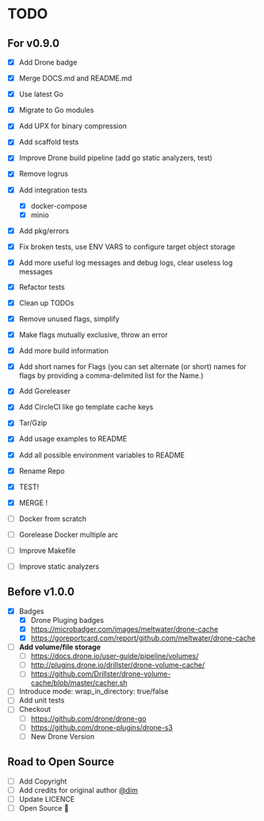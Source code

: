 # TODO

## For v0.9.0

- [x] Add Drone badge
- [x] Merge DOCS.md and README.md
- [x] Use latest Go
- [x] Migrate to Go modules
- [x] Add UPX for binary compression
- [x] Add scaffold tests
- [x] Improve Drone build pipeline (add go static analyzers, test)
- [x] Remove logrus
- [x] Add integration tests
  - [x] docker-compose
  - [x] minio
- [x] Add pkg/errors
- [x] Fix broken tests, use ENV VARS to configure target object storage
- [x] Add more useful log messages and debug logs, clear useless log messages
- [x] Refactor tests
- [x] Clean up TODOs
- [x] Remove unused flags, simplify
- [x] Make flags mutually exclusive, throw an error
- [x] Add more build information
- [x] Add short names for Flags (you can set alternate (or short) names for flags by providing a comma-delimited list for the Name.)
- [x] Add Goreleaser
- [x] Add CircleCI like go template cache keys
- [x] Tar/Gzip
- [x] Add usage examples to README
- [x] Add all possible environment variables to README
- [x] Rename Repo
- [x] TEST!
- [x] MERGE !

- [ ] Docker from scratch
- [ ] Gorelease Docker multiple arc
- [ ] Improve Makefile

- [ ] Improve static analyzers

## Before v1.0.0

- [x] Badges
  - [x] Drone Pluging badges
  - [x] https://microbadger.com/images/meltwater/drone-cache
  - [x] https://goreportcard.com/report/github.com/meltwater/drone-cache
- [ ] **Add volume/file storage**
  - [ ] https://docs.drone.io/user-guide/pipeline/volumes/
  - [ ] http://plugins.drone.io/drillster/drone-volume-cache/
  - [ ] https://github.com/Drillster/drone-volume-cache/blob/master/cacher.sh
- [ ] Introduce mode: wrap_in_directory: true/false
- [ ] Add unit tests
- [ ] Checkout
  - [ ] https://github.com/drone/drone-go
  - [ ] https://github.com/drone-plugins/drone-s3
  - [ ] New Drone Version

## Road to Open Source

- [ ] Add Copyright
- [ ] Add credits for original author [@dim](https://github.com/dim)
- [ ] Update LICENCE
- [ ] Open Source :tada:
